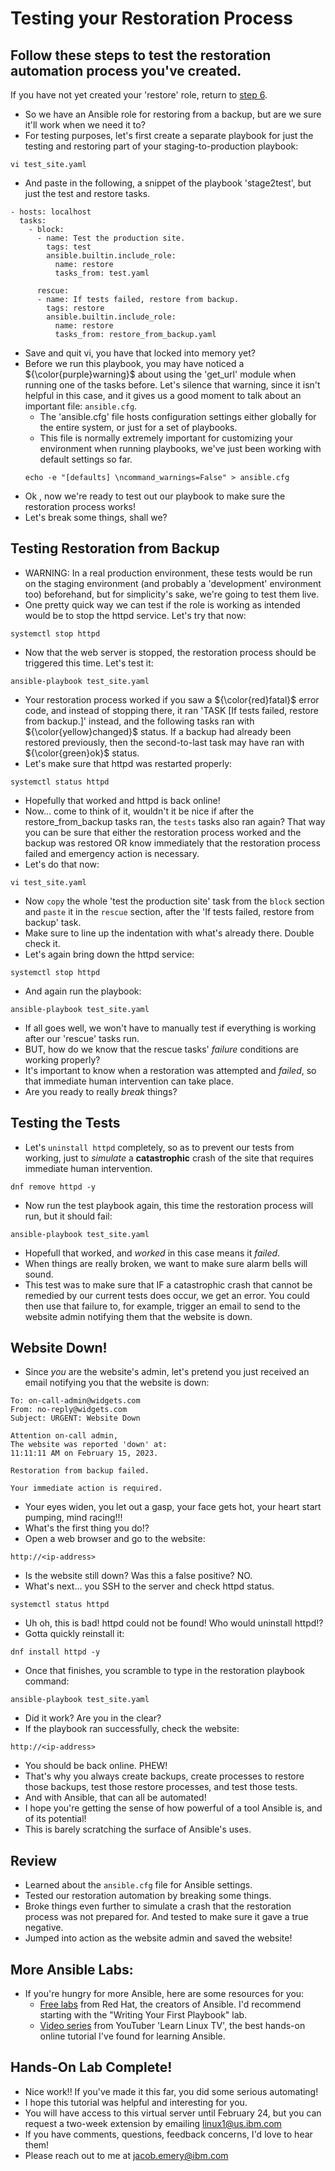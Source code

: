 # Testing your Restoration Process
## Follow these steps to test the restoration automation process you've created.
If you have not yet created your 'restore' role, return to [step 6](./6_automate_restore.md).

* So we have an Ansible role for restoring from a backup, but are we sure it'll work when we need it to?
* For testing purposes, let's first create a separate playbook for just the testing and restoring part of your staging-to-production playbook:
```
vi test_site.yaml
```
* And paste in the following, a snippet of the playbook 'stage2test', but just the test and restore tasks.
```
- hosts: localhost
  tasks:
    - block:
      - name: Test the production site.
        tags: test
        ansible.builtin.include_role:
          name: restore
          tasks_from: test.yaml

      rescue:
      - name: If tests failed, restore from backup.
        tags: restore
        ansible.builtin.include_role:
          name: restore
          tasks_from: restore_from_backup.yaml
```
* Save and quit vi, you have that locked into memory yet?
* Before we run this playbook, you may have noticed a ${\color{purple}warning}$ about using the 'get_url' module when running one of the tasks before. Let's silence that warning, since it isn't helpful in this case, and it gives us a good moment to talk about an important file: `ansible.cfg`.
    * The 'ansible.cfg' file hosts configuration settings either globally for the entire system, or just for a set of playbooks.
    * This file is normally extremely important for customizing your environment when running playbooks, we've just been working with default settings so far.
    ```
    echo -e "[defaults] \ncommand_warnings=False" > ansible.cfg
    ```
* Ok , now we're ready to test out our playbook to make sure the restoration process works!
* Let's break some things, shall we?
## Testing Restoration from Backup
* WARNING: In a real production environment, these tests would be run on the staging environment (and probably a 'development' environment too) beforehand, but for simplicity's sake, we're going to test them live.
* One pretty quick way we can test if the role is working as intended would be to stop the httpd service. Let's try that now:
```
systemctl stop httpd
```
* Now that the web server is stopped, the restoration process should be triggered this time. Let's test it:
```
ansible-playbook test_site.yaml
```
* Your restoration process worked if you saw a ${\color{red}fatal}$ error code, and instead of stopping there, it ran 'TASK [If tests failed, restore from backup.]' instead, and the following tasks ran with ${\color{yellow}changed}$ status. If a backup had already been restored previously, then the second-to-last task may have ran with ${\color{green}ok}$ status.
* Let's make sure that httpd was restarted properly:
```
systemctl status httpd
```
* Hopefully that worked and httpd is back online!
* Now... come to think of it, wouldn't it be nice if after the restore_from_backup tasks ran, the `tests` tasks also ran again? That way you can be sure that either the restoration process worked and the backup was restored OR know immediately that the restoration process failed and emergency action is necessary.
* Let's do that now:
```
vi test_site.yaml
```
* Now `copy` the whole 'test the production site' task from the `block` section and `paste` it in the `rescue` section, after the 'If tests failed, restore from backup' task.
* Make sure to line up the indentation with what's already there. Double check it.
* Let's again bring down the httpd service:
```
systemctl stop httpd
```
* And again run the playbook:
```
ansible-playbook test_site.yaml
```
* If all goes well, we won't have to manually test if everything is working after our 'rescue' tasks run.
* BUT, how do we know that the rescue tasks' <i>failure</i> conditions are working properly?
* It's important to know when a restoration was attempted and <i>failed</i>, so that immediate human intervention can take place.
* Are you ready to really <i>break</i> things?
## Testing the Tests
* Let's `uninstall httpd` completely, so as to prevent our tests from working, just to <i>simulate</i> a <b>catastrophic</b> crash of the site that requires immediate human intervention.
```
dnf remove httpd -y
```
* Now run the test playbook again, this time the restoration process will run, but it should fail:
```
ansible-playbook test_site.yaml
```
* Hopefull that worked, and <i>worked</i> in this case means it <i>failed</i>.
* When things are really broken, we want to make sure alarm bells will sound. 
* This test was to make sure that IF a catastrophic crash that cannot be remedied by our current tests does occur, we get an error. You could then use that failure to, for example, trigger an email to send to the website admin notifying them that the website is down.
## Website Down!
* Since <i>you</i> are the website's admin, let's pretend you just received an email notifying you that the website is down:
```
To: on-call-admin@widgets.com
From: no-reply@widgets.com
Subject: URGENT: Website Down

Attention on-call admin, 
The website was reported 'down' at: 
11:11:11 AM on February 15, 2023.

Restoration from backup failed.

Your immediate action is required.
```
* Your eyes widen, you let out a gasp, your face gets hot, your heart start pumping, mind racing!!! 
* What's the first thing you do!?
* Open a web browser and go to the website:
```
http://<ip-address>
```
* Is the website still down? Was this a false positive? NO.
* What's next... you SSH to the server and check httpd status.
```
systemctl status httpd
```
* Uh oh, this is bad! httpd could not be found! Who would uninstall httpd!?
* Gotta quickly reinstall it:
```
dnf install httpd -y
```
* Once that finishes, you scramble to type in the restoration playbook command:
```
ansible-playbook test_site.yaml
```
* Did it work? Are you in the clear?
* If the playbook ran successfully, check the website:
```
http://<ip-address>
```
* You should be back online. PHEW!
* That's why you always create backups, create processes to restore those backups, test those restore processes, and test those tests. 
* And with Ansible, that can all be automated!
* I hope you're getting the sense of how powerful of a tool Ansible is, and of its potential!
* This is barely scratching the surface of Ansible's uses.

## Review
* Learned about the `ansible.cfg` file for Ansible settings.
* Tested our restoration automation by breaking some things.
* Broke things even further to simulate a crash that the restoration process was not prepared for. And tested to make sure it gave a true negative.
* Jumped into action as the website admin and saved the website!
## More Ansible Labs:
* If you're hungry for more Ansible, here are some resources for you:
    * [Free labs](https://www.redhat.com/en/interactive-labs/ansible) from Red Hat, the creators of Ansible. I'd recommend starting with the "Writing Your First Playbook" lab.
    * [Video series](https://www.youtube.com/watch?v=3RiVKs8GHYQ) from YouTuber 'Learn Linux TV', the best hands-on online tutorial I've found for learning Ansible.
## Hands-On Lab Complete!
* Nice work!! If you've made it this far, you did some serious automating!
* I hope this tutorial was helpful and interesting for you.
* You will have access to this virtual server until February 24, but you can request a two-week extension by emailing linux1@us.ibm.com
* If you have comments, questions, feedback concerns, I'd love to hear them! 
* Please reach out to me at jacob.emery@ibm.com
